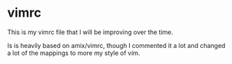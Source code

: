 vimrc
=====

This is my vimrc file that I will be improving over the time.

Is is heavily based on amix/vimrc, though I commented it a lot and changed a lot of the mappings to more my style of vim.


